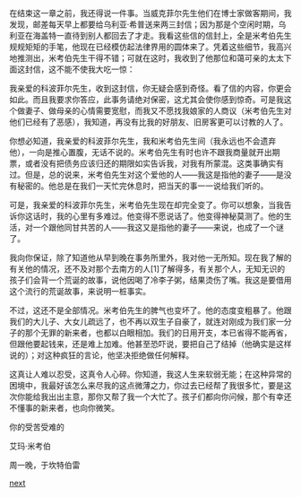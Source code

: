 
在结束这一章之前，我还得说一件事。当威克菲尔先生他们在博士家做客期间，我发现，邮差每天早上都要给乌利亚·希普送来两三封信；因为那是个空闲时期，乌利亚在海盖特一直待到别人都回去了才走。我看这些信的信封上，全是米考伯先生规规矩矩的手笔，他现在已经模仿起法律界用的圆体来了。凭着这些细节，我高兴地推测出，米考伯先生干得不错；可就在这时，我收到了他那位和蔼可亲的太太下面这封信，这不能不使我大吃一惊：

我亲爱的科波菲尔先生，收到这封信，你无疑会感到奇怪。看了信的内容，你更会如此。而且我要求你答应，此事务请绝对保密，这尤其会使你感到惊奇。可是我这个做妻子、做母亲的心情需要宽慰，而我又不愿找我娘家的人商议（米考伯先生对他们已经有了恶感），我知道，再没有比我的好朋友、旧房客更可以讨教的人了。

你想必知道，我亲爱的科波菲尔先生，我和米考伯先生间（我永远也不会遗弃他），一向是推心置腹，无话不说的。米考伯先生有时也许不跟我商量就开出期票，或者没有把债务应该归还的期限如实告诉我，对我有所蒙混。这类事确实有过。但是，总的说来，米考伯先生对这个爱他的人——我这是指他的妻子——是没有秘密的。他总是在我们一天忙完休息时，把当天的事一一说给我们听的。

可是，我亲爱的科波菲尔先生，米考伯先生现在却完全变了。你可以想象，当我告诉你这话时，我的心里有多难过。他变得不愿说话了。他变得神秘莫测了。他的生活，对一个跟他同甘共苦的人——我这又是指他的妻子——来说，也成了一个谜了。

我向你保证，除了知道他从早到晚在事务所里外，我对他一无所知。现在我了解的有关他的情况，还不及对那个去南方的人[1]了解得多，有关那个人，无知无识的孩子们会背一个荒诞的故事，说他因喝了冷李子粥，结果烫伤了嘴。我这是要借用这个流行的荒诞故事，来说明一桩事实。

不过，这还不是全部情况。米考伯先生的脾气也变坏了。他的态度变粗暴了。他跟我们的大儿子、大女儿疏远了，也不再以双生子自豪了，就连对刚成为我们家一分子的那个无罪的新来者，也都以白眼相加。我们的日用开支，本已省得不能再省，但跟他要起钱来，还是难上加难。他甚至恐吓说，要把自己了结掉（他确实是这样说的）；对这种疯狂的言论，他坚决拒绝做任何解释。

这真让人难以忍受，这真令人心碎。你知道，我这人生来软弱无能；在这种异常的困境中，我最好该怎么来尽我的这点微薄之力，你过去已经帮了我很多忙，要是这次你能给我出出主意，那你又帮了我一个大忙了。孩子们都向你问候，那个有幸还不懂事的新来者，也向你微笑。

你的受苦受难的

艾玛·米考伯

周一晚，于坎特伯雷

[next](page552)